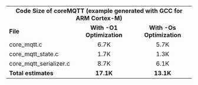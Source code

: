 <table>
    <tr>
        <td colspan="3"><center><b>Code Size of coreMQTT (example generated with GCC for ARM Cortex-M)</b></center></td>
    </tr>
    <tr>
        <td><b>File</b></td>
        <td><b><center>With -O1 Optimization</center></b></td>
        <td><b><center>With -Os Optimization</center></b></td>
    </tr>
    <tr>
        <td>core_mqtt.c</td>
        <td><center>6.7K</center></td>
        <td><center>5.7K</center></td>
    </tr>
    <tr>
        <td>core_mqtt_state.c</td>
        <td><center>1.7K</center></td>
        <td><center>1.3K</center></td>
    </tr>
    <tr>
        <td>core_mqtt_serializer.c</td>
        <td><center>8.7K</center></td>
        <td><center>6.1K</center></td>
    </tr>
    <tr>
        <td><b>Total estimates</b></td>
        <td><b><center>17.1K</center></b></td>
        <td><b><center>13.1K</center></b></td>
    </tr>
</table>
